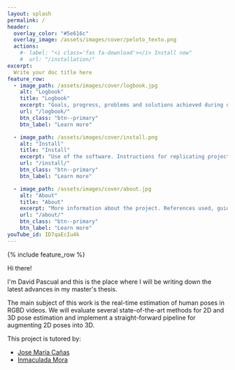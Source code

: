 ```yaml
---
layout: splash
permalink: /
header:
  overlay_color: "#5e616c"
  overlay_image: /assets/images/cover/peloto_texto.png
  actions:
    #- label: "<i class='fas fa-download'></i> Install now"
    #  url: "/installation/"
excerpt: 
  Write your doc title here
feature_row:
  - image_path: /assets/images/cover/logbook.jpg
    alt: "Logbook"
    title: "Logbook"
    excerpt: "Goals, progress, problems and solutions achieved during development"
    url: "/logbook/"
    btn_class: "btn--primary"
    btn_label: "Learn more"

  - image_path: /assets/images/cover/install.png
    alt: "Install"
    title: "Install"
    excerpt: "Use of the software. Instructions for replicating project content."
    url: "/install/"
    btn_class: "btn--primary"
    btn_label: "Learn more"

  - image_path: /assets/images/cover/about.jpg
    alt: "About"
    title: "About"
    excerpt: "More information about the project. References used, guides, articles, etc."
    url: "/about/"
    btn_class: "btn--primary"
    btn_label: "Learn more"   
youTube_id: ID7qaEcIu4k
---
```


{% include feature_row %}

Hi there!

I'm David Pascual and this is the place where I will be writing down the latest advances in my master's thesis.

The main subject of this work is the real-time estimation of human poses in RGBD videos. We will evaluate several state-of-the-art methods for 2D and 3D pose estimation and implement a straight-forward pipeline for augmenting 2D poses into 3D.

This project is tutored by:
- [Jose María Cañas](https://gsyc.urjc.es/jmplaza/)
- [Inmaculada Mora](https://gestion2.urjc.es/pdi/ver/inmaculada.mora)
